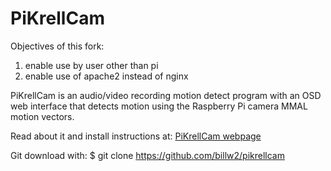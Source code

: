 # PiKrellCam

Objectives of this fork:
1. enable use by user other than pi
2. enable use of apache2 instead of nginx

PiKrellCam is an audio/video recording motion detect program with an OSD web
interface that detects motion using the Raspberry Pi camera MMAL motion vectors.

Read about it and install instructions at:
[PiKrellCam webpage](http://billw2.github.io/pikrellcam/pikrellcam.html)

Git download with:
    $ git clone https://github.com/billw2/pikrellcam

